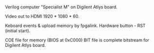Verilog computer "Specialist M" on Digilent Atlys board.

Video out to HDMI 1920 * 1080 * 60.

Keboard events & upload memory by fpgalink. Hardware button - RST (initial start).

COE file for memory (BIOS at 0xC000)
BIT file is complete bitstream for Digilent Atlys board.
